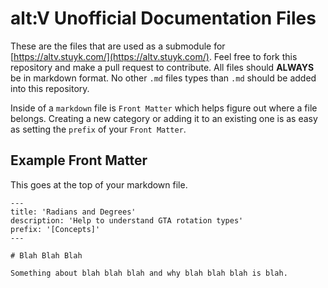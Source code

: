 # alt:V Unofficial Documentation Files

These are the files that are used as a submodule for [https://altv.stuyk.com/](https://altv.stuyk.com/). Feel free to fork this repository and make a pull request to contribute. All files should **ALWAYS** be in markdown format. No other `.md` files types than `.md` should be added into this repository.

Inside of a `markdown` file is `Front Matter` which helps figure out where a file belongs. Creating a new category or adding it to an existing one is as easy as setting the `prefix` of your `Front Matter`.

## Example Front Matter

This goes at the top of your markdown file.

```
---
title: 'Radians and Degrees'
description: 'Help to understand GTA rotation types'
prefix: '[Concepts]'
---

# Blah Blah Blah

Something about blah blah blah and why blah blah blah is blah.
```
